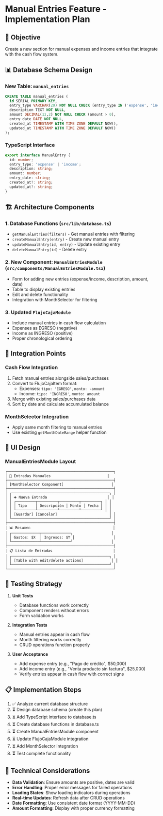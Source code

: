 # Manual Entries Feature - Implementation Plan

## 🎯 **Objective**
Create a new section for manual expenses and income entries that integrate with the cash flow system.

## 📊 **Database Schema Design**

### New Table: `manual_entries`
```sql
CREATE TABLE manual_entries (
  id SERIAL PRIMARY KEY,
  entry_type VARCHAR(20) NOT NULL CHECK (entry_type IN ('expense', 'income')),
  description TEXT NOT NULL,
  amount DECIMAL(12,2) NOT NULL CHECK (amount > 0),
  entry_date DATE NOT NULL,
  created_at TIMESTAMP WITH TIME ZONE DEFAULT NOW(),
  updated_at TIMESTAMP WITH TIME ZONE DEFAULT NOW()
);
```

### TypeScript Interface
```typescript
export interface ManualEntry {
  id: number;
  entry_type: 'expense' | 'income';
  description: string;
  amount: number;
  entry_date: string;
  created_at?: string;
  updated_at?: string;
}
```

## 🏗️ **Architecture Components**

### 1. Database Functions (`src/lib/database.ts`)
- `getManualEntries(filters)` - Get manual entries with filtering
- `createManualEntry(entry)` - Create new manual entry
- `updateManualEntry(id, entry)` - Update existing entry
- `deleteManualEntry(id)` - Delete entry

### 2. New Component: `ManualEntriesModule` (`src/components/ManualEntriesModule.tsx`)
- Form for adding new entries (expense/income, description, amount, date)
- Table to display existing entries
- Edit and delete functionality
- Integration with MonthSelector for filtering

### 3. Updated `FlujoCajaModule`
- Include manual entries in cash flow calculation
- Expenses as EGRESO (negative)
- Income as INGRESO (positive)
- Proper chronological ordering

## 🔄 **Integration Points**

### Cash Flow Integration
1. Fetch manual entries alongside sales/purchases
2. Convert to FlujoCajaItem format:
   - Expenses: `tipo: 'EGRESO'`, `monto: -amount`
   - Income: `tipo: 'INGRESO'`, `monto: amount`
3. Merge with existing sales/purchases data
4. Sort by date and calculate accumulated balance

### MonthSelector Integration
- Apply same month filtering to manual entries
- Use existing `getMonthDateRange` helper function

## 🎨 **UI Design**

### ManualEntriesModule Layout
```
┌─────────────────────────────────────────────────┐
│ 🔧 Entradas Manuales                          │
├─────────────────────────────────────────────────┤
│ [MonthSelector Component]                      │
├─────────────────────────────────────────────────┤
│ ┌─────────────────────────────────────────────┐ │
│ │ ➕ Nueva Entrada                            │ │
│ │ ┌─────────┬─────────┬─────────┬─────────┐ │ │
│ │ │ Tipo    │ Descripción │ Monto │ Fecha │ │ │
│ │ └─────────┴─────────┴─────────┴─────────┘ │ │
│ │ [Guardar] [Cancelar]                        │ │
│ └─────────────────────────────────────────────┘ │
├─────────────────────────────────────────────────┤
│ 📊 Resumen                                      │
│ ┌─────────────┬─────────────┐                  │
│ │ Gastos: $X  │ Ingresos: $Y │                  │
│ └─────────────┴─────────────┘                  │
├─────────────────────────────────────────────────┤
│ 📋 Lista de Entradas                            │
│ ┌─────────────────────────────────────────────┐ │
│ │ [Table with edit/delete actions]             │ │
│ └─────────────────────────────────────────────┘ │
└─────────────────────────────────────────────────┘
```

## 🧪 **Testing Strategy**

1. **Unit Tests**
   - Database functions work correctly
   - Component renders without errors
   - Form validation works

2. **Integration Tests**
   - Manual entries appear in cash flow
   - Month filtering works correctly
   - CRUD operations function properly

3. **User Acceptance**
   - Add expense entry (e.g., "Pago de crédito", $50,000)
   - Add income entry (e.g., "Venta producto sin factura", $25,000)
   - Verify entries appear in cash flow with correct signs

## 📋 **Implementation Steps**

1. ✅ Analyze current database structure
2. ⏳ Design database schema (create this plan)
3. ⏳ Add TypeScript interface to database.ts
4. ⏳ Create database functions in database.ts
5. ⏳ Create ManualEntriesModule component
6. ⏳ Update FlujoCajaModule integration
7. ⏳ Add MonthSelector integration
8. ⏳ Test complete functionality

## 🔧 **Technical Considerations**

- **Data Validation**: Ensure amounts are positive, dates are valid
- **Error Handling**: Proper error messages for failed operations
- **Loading States**: Show loading indicators during operations
- **Real-time Updates**: Refresh data after CRUD operations
- **Date Formatting**: Use consistent date format (YYYY-MM-DD)
- **Amount Formatting**: Display with proper currency formatting